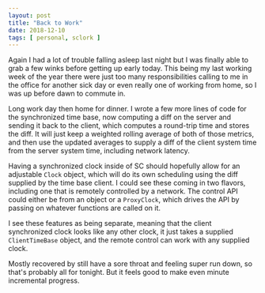 ```yaml
---
layout: post
title: "Back to Work"
date: 2018-12-10
tags: [ personal, sclork ]
---
```


Again I had a lot of trouble falling asleep last night but I was finally able
to grab a few winks before getting up early today. This being my last working
week of the year there were just too many responsibilities calling to me in
the office for another sick day or even really one of working from home, so
I was up before dawn to commute in.

Long work day then home for dinner. I wrote a few more lines of code for the
synchronized time base, now computing a diff on the server and sending it back
to the client, which computes a round-trip time and stores the diff. It will
just keep a weighted rolling average of both of those metrics, and then use the
updated averages to supply a diff of the client system time from the server
system time, including network latency.

Having a synchronized clock inside of SC should hopefully allow for an
adjustable `Clock` object, which will do its own scheduling using the diff
supplied by the time base client. I could see these coming in two flavors,
including one that is remotely controlled by a network. The control API could
either be from an object or a `ProxyClock`, which drives the API by passing on
whatever functions are called on it.

I see these features as being separate, meaning that the client synchronized
clock looks like any other clock, it just takes a supplied `ClientTimeBase`
object, and the remote control can work with any supplied clock.

Mostly recovered by still have a sore throat and feeling super run down, so
that's probably all for tonight. But it feels good to make even minute
incremental progress.

